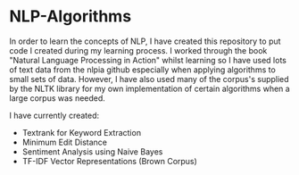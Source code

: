 # NLP-Algorithms

In order to learn the concepts of NLP, I have created this repository to put code I created during my learning process. 
I worked through the book "Natural Language Processing in Action" whilst learning so I have used lots of text data from the nlpia github especially when applying algorithms to small sets of data.
However, I have also used many of the corpus's supplied by the NLTK library for my own implementation of certain algorithms when a large corpus was needed.


I have currently created:
- Textrank for Keyword Extraction
- Minimum Edit Distance
- Sentiment Analysis using Naive Bayes
- TF-IDF Vector Representations (Brown Corpus)


